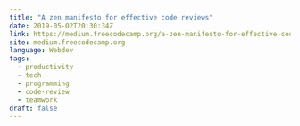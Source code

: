 ```yaml
---
title: "A zen manifesto for effective code reviews"
date: 2019-05-02T20:30:34Z
link: https://medium.freecodecamp.org/a-zen-manifesto-for-effective-code-reviews-e30b5c95204a?source=rss----336d898217ee---4
site: medium.freecodecamp.org
language: Webdev
tags:
  - productivity
  - tech
  - programming
  - code-review
  - teamwork
draft: false
---
```

